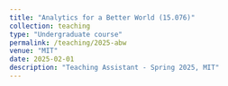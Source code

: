 ```yaml
---
title: "Analytics for a Better World (15.076)"
collection: teaching
type: "Undergraduate course"
permalink: /teaching/2025-abw
venue: "MIT"
date: 2025-02-01
description: "Teaching Assistant - Spring 2025, MIT"
---
```


<!-- Heading 1
======

Heading 2
======

Heading 3
====== -->